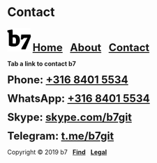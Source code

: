 # Contact
<img alt="b7" width="54" height="54" src="b7.svg"> <strong><font size="5"><a href="https://b7.github.io">Home</a> &nbsp; <a href="https://b7.github.io/about">About</a> &nbsp; <a href="https://b7.github.io/contact">Contact</a></font></strong>

**Tab a link to contact b7**

<strong><font size="5">Phone: <a href="tel:+31684015534">+316 8401 5534</a></font></strong>

<strong><font size="5">WhatsApp: <a href="https://wa.me/31684015534" target="_blank">+316 8401 5534</a></font></strong>

<strong><font size="5">Skype: <a href="https://join.skype.com/invite/nDhWzpwNCmpK">skype.com/b7git</a></font></strong>

<strong><font size="5">Telegram: <a href="https://t.me/b7git" target="_blank">t.me/b7git</a></font></strong>

Copyright © 2019 b7 &nbsp; <strong><a href="https://b7.github.io/find">Find</a></strong> &nbsp; <strong><a href="https://b7.github.io/legal">Legal</a></strong>
